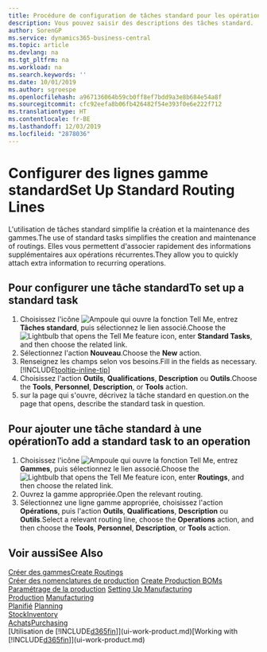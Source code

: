 ```yaml
---
title: Procédure de configuration de tâches standard pour les opérations | Microsoft Docs
description: Vous pouvez saisir des descriptions des tâches standard.
author: SorenGP
ms.service: dynamics365-business-central
ms.topic: article
ms.devlang: na
ms.tgt_pltfrm: na
ms.workload: na
ms.search.keywords: ''
ms.date: 10/01/2019
ms.author: sgroespe
ms.openlocfilehash: a967136064b59cb0ff8ef7bdd9a3e8b684e54a8f
ms.sourcegitcommit: cfc92eefa8b06fb426482f54e393f0e6e222f712
ms.translationtype: HT
ms.contentlocale: fr-BE
ms.lasthandoff: 12/03/2019
ms.locfileid: "2878036"
---
```

# <a name="set-up-standard-routing-lines"></a><span data-ttu-id="6199a-103">Configurer des lignes gamme standard</span><span class="sxs-lookup"><span data-stu-id="6199a-103">Set Up Standard Routing Lines</span></span>
<span data-ttu-id="6199a-104">L'utilisation de tâches standard simplifie la création et la maintenance des gammes.</span><span class="sxs-lookup"><span data-stu-id="6199a-104">The use of standard tasks simplifies the creation and maintenance of routings.</span></span> <span data-ttu-id="6199a-105">Elles vous permettent d'associer rapidement des informations supplémentaires aux opérations récurrentes.</span><span class="sxs-lookup"><span data-stu-id="6199a-105">They allow you to quickly attach extra information to recurring operations.</span></span>

## <a name="to-set-up-a-standard-task"></a><span data-ttu-id="6199a-106">Pour configurer une tâche standard</span><span class="sxs-lookup"><span data-stu-id="6199a-106">To set up a standard task</span></span>
1. <span data-ttu-id="6199a-107">Choisissez l'icône ![Ampoule qui ouvre la fonction Tell Me](media/ui-search/search_small.png "Dites-moi ce que vous voulez faire"), entrez **Tâches standard**, puis sélectionnez le lien associé.</span><span class="sxs-lookup"><span data-stu-id="6199a-107">Choose the ![Lightbulb that opens the Tell Me feature](media/ui-search/search_small.png "Tell me what you want to do") icon, enter **Standard Tasks**, and then choose the related link.</span></span>
2. <span data-ttu-id="6199a-108">Sélectionnez l'action **Nouveau**.</span><span class="sxs-lookup"><span data-stu-id="6199a-108">Choose the **New** action.</span></span>
3. <span data-ttu-id="6199a-109">Renseignez les champs selon vos besoins.</span><span class="sxs-lookup"><span data-stu-id="6199a-109">Fill in the fields as necessary.</span></span> [!INCLUDE[tooltip-inline-tip](includes/tooltip-inline-tip_md.md)]
4. <span data-ttu-id="6199a-110">Choisissez l'action **Outils**, **Qualifications**, **Description** ou **Outils**.</span><span class="sxs-lookup"><span data-stu-id="6199a-110">Choose the **Tools**, **Personnel**, **Description**, or **Tools** action.</span></span>
5. <span data-ttu-id="6199a-111">sur la page qui s'ouvre, décrivez la tâche standard en question.</span><span class="sxs-lookup"><span data-stu-id="6199a-111">on the page that opens, describe the standard task in question.</span></span>

## <a name="to-add-a-standard-task-to-an-operation"></a><span data-ttu-id="6199a-112">Pour ajouter une tâche standard à une opération</span><span class="sxs-lookup"><span data-stu-id="6199a-112">To add a standard task to an operation</span></span>
1. <span data-ttu-id="6199a-113">Choisissez l'icône ![Ampoule qui ouvre la fonction Tell Me](media/ui-search/search_small.png "Dites-moi ce que vous voulez faire"), entrez **Gammes**, puis sélectionnez le lien associé.</span><span class="sxs-lookup"><span data-stu-id="6199a-113">Choose the ![Lightbulb that opens the Tell Me feature](media/ui-search/search_small.png "Tell me what you want to do") icon, enter **Routings**, and then choose the related link.</span></span>
2. <span data-ttu-id="6199a-114">Ouvrez la gamme appropriée.</span><span class="sxs-lookup"><span data-stu-id="6199a-114">Open the relevant routing.</span></span>
3. <span data-ttu-id="6199a-115">Sélectionnez une ligne gamme appropriée, choisissez l'action **Opérations**, puis l'action **Outils**, **Qualifications**, **Description** ou **Outils**.</span><span class="sxs-lookup"><span data-stu-id="6199a-115">Select a relevant routing line, choose the **Operations** action, and then choose the **Tools**, **Personnel**, **Description**, or **Tools** action.</span></span>

## <a name="see-also"></a><span data-ttu-id="6199a-116">Voir aussi</span><span class="sxs-lookup"><span data-stu-id="6199a-116">See Also</span></span>  
[<span data-ttu-id="6199a-117">Créer des gammes</span><span class="sxs-lookup"><span data-stu-id="6199a-117">Create Routings</span></span>](production-how-to-create-routings.md)  
<span data-ttu-id="6199a-118">[Créer des nomenclatures de production](production-how-to-create-production-boms.md)   </span><span class="sxs-lookup"><span data-stu-id="6199a-118">[Create Production BOMs](production-how-to-create-production-boms.md)   </span></span>  
<span data-ttu-id="6199a-119">[Paramétrage de la production](production-configure-production-processes.md) </span><span class="sxs-lookup"><span data-stu-id="6199a-119">[Setting Up Manufacturing](production-configure-production-processes.md) </span></span>  
<span data-ttu-id="6199a-120">[Production](production-manage-manufacturing.md)  </span><span class="sxs-lookup"><span data-stu-id="6199a-120">[Manufacturing](production-manage-manufacturing.md)  </span></span>  
<span data-ttu-id="6199a-121">[Planifié](production-planning.md) </span><span class="sxs-lookup"><span data-stu-id="6199a-121">[Planning](production-planning.md) </span></span>  
[<span data-ttu-id="6199a-122">Stock</span><span class="sxs-lookup"><span data-stu-id="6199a-122">Inventory</span></span>](inventory-manage-inventory.md)  
[<span data-ttu-id="6199a-123">Achats</span><span class="sxs-lookup"><span data-stu-id="6199a-123">Purchasing</span></span>](purchasing-manage-purchasing.md)  
<span data-ttu-id="6199a-124">[Utilisation de [!INCLUDE[d365fin](includes/d365fin_md.md)]](ui-work-product.md)</span><span class="sxs-lookup"><span data-stu-id="6199a-124">[Working with [!INCLUDE[d365fin](includes/d365fin_md.md)]](ui-work-product.md)</span></span>  
